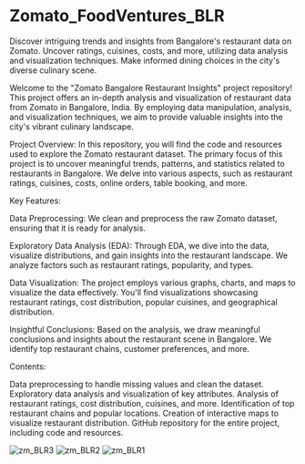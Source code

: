 # Zomato_FoodVentures_BLR
Discover intriguing trends and insights from Bangalore's restaurant data on Zomato. Uncover ratings, cuisines, costs, and more, utilizing data analysis and visualization techniques. Make informed dining choices in the city's diverse culinary scene.

Welcome to the "Zomato Bangalore Restaurant Insights" project repository! This project offers an in-depth analysis and visualization of restaurant data from Zomato in Bangalore, India. By employing data manipulation, analysis, and visualization techniques, we aim to provide valuable insights into the city's vibrant culinary landscape.

Project Overview:
In this repository, you will find the code and resources used to explore the Zomato restaurant dataset. The primary focus of this project is to uncover meaningful trends, patterns, and statistics related to restaurants in Bangalore. We delve into various aspects, such as restaurant ratings, cuisines, costs, online orders, table booking, and more.

Key Features:

Data Preprocessing: We clean and preprocess the raw Zomato dataset, ensuring that it is ready for analysis.

Exploratory Data Analysis (EDA): Through EDA, we dive into the data, visualize distributions, and gain insights into the restaurant landscape. We analyze factors such as restaurant ratings, popularity, and types.

Data Visualization: The project employs various graphs, charts, and maps to visualize the data effectively. You'll find visualizations showcasing restaurant ratings, cost distribution, popular cuisines, and geographical distribution.

Insightful Conclusions: Based on the analysis, we draw meaningful conclusions and insights about the restaurant scene in Bangalore. We identify top restaurant chains, customer preferences, and more.

Contents:

Data preprocessing to handle missing values and clean the dataset.
Exploratory data analysis and visualization of key attributes.
Analysis of restaurant ratings, cost distribution, cuisines, and more.
Identification of top restaurant chains and popular locations.
Creation of interactive maps to visualize restaurant distribution.
GitHub repository for the entire project, including code and resources.

![zm_BLR3](https://github.com/PaJo1791/Zomato_FoodVentures_BLR/assets/103445554/883e7745-2457-4494-b66a-449b9f6697a3)
![zm_BLR2](https://github.com/PaJo1791/Zomato_FoodVentures_BLR/assets/103445554/32c33922-fd87-4ef1-9f89-6101949a67d9)
![zm_BLR1](https://github.com/PaJo1791/Zomato_FoodVentures_BLR/assets/103445554/1e2b7f5a-5b31-46d0-8aef-dd3e91dc63fe)
